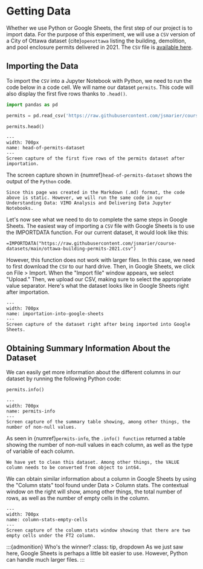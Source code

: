 # Getting Data

Whether we use Python or Google Sheets, the first step of our project is to import data. For the purpose of this experiment, we will use a `CSV` version of a City of Ottawa dataset {cite}`openottawa` listing the building, demolition, and pool enclosure permits delivered in 2021. The `CSV` file is [available here](https://raw.githubusercontent.com/jsmarier/course-datasets/main/ottawa-building-permits-2021.csv).

## Importing the Data

To import the `CSV` into a Jupyter Notebook with Python, we need to run the code below in a code cell. We will name our dataset `permits`. This code will also display the first five rows thanks to `.head()`.

```python
import pandas as pd

permits = pd.read_csv('https://raw.githubusercontent.com/jsmarier/course-datasets/main/ottawa-building-permits-2021.csv')

permits.head()
```

```{figure} images/2022-12-11_ass-8_head-permits-dataset.png
---
width: 700px
name: head-of-permits-dataset
---
Screen capture of the first five rows of the permits dataset after importation.
```

The screen capture shown in {numref}`head-of-permits-dataset` shows the output of the `Python` code. 

```{note}
Since this page was created in the Markdown (.md) format, the code above is static. However, we will run the same code in our Understanding Data: VIMO Analysis and Delivering Data Jupyter Notebooks.
```

Let's now see what we need to do to complete the same steps in Google Sheets. The easiest way of importing a `CSV` file with Google Sheets is to use the IMPORTDATA function. For our current dataset, it would look like this:

```
=IMPORTDATA("https://raw.githubusercontent.com/jsmarier/course-datasets/main/ottawa-building-permits-2021.csv")
```

However, this function does not work with larger files. In this case, we need to first download the `CSV` to our hard drive. Then, in Google Sheets, we click on File > Import. When the "Import file" window appears, we select "Upload." Then, we upload our CSV, making sure to select the appropriate value separator. Here's what the dataset looks like in Google Sheets right after importation.

```{figure} images/2022-12-11_ass-8_importation-into-google-sheets.png
---
width: 700px
name: importation-into-google-sheets
---
Screen capture of the dataset right after being imported into Google Sheets.
```

## Obtaining Summary Information About the Dataset

We can easily get more information about the different columns in our dataset by running the following Python code:

```python
permits.info()
```

```{figure} images/2022-12-11_ass-8_permits-info.png
---
width: 700px
name: permits-info
---
Screen capture of the summary table showing, among other things, the number of non-null values.
```

As seen in {numref}`permits-info`, the `.info() function` returned a table showing the number of non-null values in each column, as well as the type of variable of each column.

```{margin} This needs some cleaning...
We have yet to clean this dataset. Among other things, the VALUE column needs to be converted from object to int64.
```

We can obtain similar information about a column in Google Sheets by using the "Column stats" tool found under Data > Column stats. The contextual window on the right will show, among other things, the total number of rows, as well as the number of empty cells in the column.

```{figure} images/2022-12-11_ass-8_column-stats-empty-cells.png
---
width: 700px
name: column-stats-empty-cells
---
Screen capture of the column stats window showing that there are two empty cells under the FT2 column.
```

:::{admonition} Who's the winner?
:class: tip, dropdown
As we just saw here, Google Sheets is perhaps a little bit easier to use. However, Python can handle much larger files.
:::